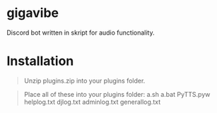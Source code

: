 # gigavibe
Discord bot written in skript for audio functionality.

# Installation
> Unzip plugins.zip into your plugins folder.

> Place all of these into your plugins folder:
	a.sh
	a.bat
	PyTTS.pyw
	helplog.txt
	djlog.txt
	adminlog.txt
	generallog.txt
	
	
	

